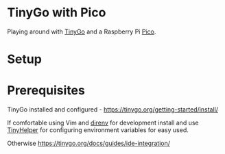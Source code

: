 # TinyGo with Pico

Playing around with [TinyGo](https://tinygo.org/) and a Raspberry Pi [Pico](https://www.raspberrypi.com/products/raspberry-pi-pico/).

# Setup

# Prerequisites

TinyGo installed and configured - https://tinygo.org/getting-started/install/

If comfortable using Vim and [direnv](https://direnv.net/) for development install and use [TinyHelper](https://github.com/gordcurrie/tinyhelper) for configuring environment variables for easy used.

Otherwise https://tinygo.org/docs/guides/ide-integration/
